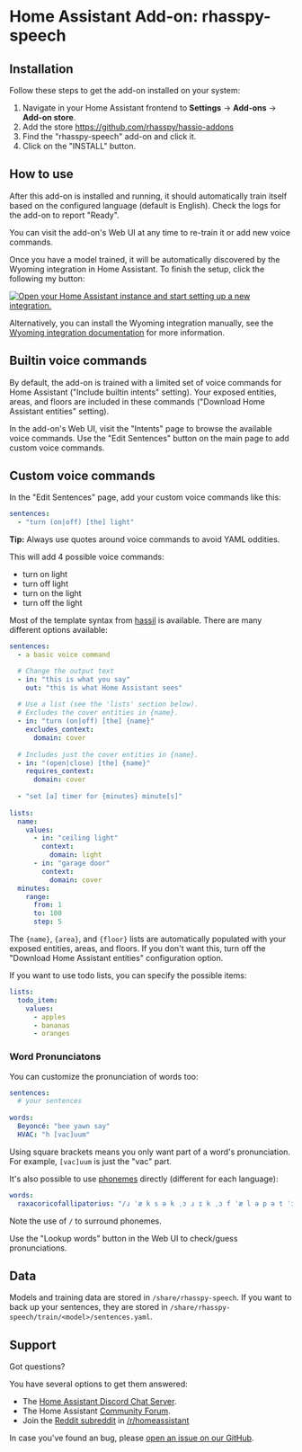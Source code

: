 # Home Assistant Add-on: rhasspy-speech

## Installation

Follow these steps to get the add-on installed on your system:

1. Navigate in your Home Assistant frontend to **Settings** -> **Add-ons** -> **Add-on store**.
2. Add the store https://github.com/rhasspy/hassio-addons
2. Find the "rhasspy-speech" add-on and click it.
3. Click on the "INSTALL" button.

## How to use

After this add-on is installed and running, it should automatically train itself based on the configured language (default is English). Check the logs for the add-on to report "Ready".

You can visit the add-on's Web UI at any time to re-train it or add new voice commands.

Once you have a model trained, it will be automatically discovered by the
Wyoming integration in Home Assistant. To finish the setup, click the following
my button:

[![Open your Home Assistant instance and start setting up a new integration.](https://my.home-assistant.io/badges/config_flow_start.svg)](https://my.home-assistant.io/redirect/config_flow_start/?domain=wyoming)

Alternatively, you can install the Wyoming integration manually, see the
[Wyoming integration documentation](https://www.home-assistant.io/integrations/wyoming/)
for more information.

## Builtin voice commands

By default, the add-on is trained with a limited set of voice commands for Home Assistant ("Include builtin intents" setting). Your exposed entities, areas, and floors are included in these commands ("Download Home Assistant entities" setting).

In the add-on's Web UI, visit the "Intents" page to browse the available voice commands. Use the "Edit Sentences" button on the main page to add custom voice commands.

## Custom voice commands

In the "Edit Sentences" page, add your custom voice commands like this:

```yaml
sentences:
  - "turn (on|off) [the] light"
```

**Tip:** Always use quotes around voice commands to avoid YAML oddities.

This will add 4 possible voice commands:

* turn on light
* turn off light
* turn on the light
* turn off the light

Most of the template syntax from [hassil](https://github.com/home-assistant/hassil) is available. There are many different options available:

```yaml
sentences:
  - a basic voice command

  # Change the output text
  - in: "this is what you say"
    out: "this is what Home Assistant sees"
    
  # Use a list (see the 'lists' section below).
  # Excludes the cover entities in {name}.
  - in: "turn (on|off) [the] {name}"
    excludes_context:
      domain: cover
  
  # Includes just the cover entities in {name}.
  - in: "(open|close) [the] {name}"
    requires_context:
      domain: cover
      
  - "set [a] timer for {minutes} minute[s]"
  
lists:
  name:
    values:
      - in: "ceiling light"
        context:
          domain: light
      - in: "garage door"
        context:
          domain: cover
  minutes:
    range:
      from: 1
      to: 100
      step: 5
```

The `{name}`, `{area}`, and `{floor}` lists are automatically populated with your exposed entities, areas, and floors. If you don't want this, turn off the "Download Home Assistant entities" configuration option.

If you want to use todo lists, you can specify the possible items:

```yaml
lists:
  todo_item:
    values:
      - apples
      - bananas
      - oranges
```

### Word Pronunciatons

You can customize the pronunciation of words too:

```yaml
sentences:
  # your sentences
  
words:
  Beyoncé: "bee yawn say"
  HVAC: "h [vac]uum"
```

Using square brackets means you only want part of a word's pronunciation. For example, `[vac]uum` is just the "vac" part.

It's also possible to use [phonemes](https://www.ipachart.com/) directly (different for each language):

```yaml
words:
  raxacoricofallipatorius: "/ɹ ˈæ k s ə k ˌɔ ɹ ɪ k ˌɔ f ˈæ l ə p ə t ˈɔ ɹ i ə s/"
```

Note the use of `/` to surround phonemes.

Use the "Lookup words" button in the Web UI to check/guess pronunciations.

## Data

Models and training data are stored in `/share/rhasspy-speech`. If you want to back up your sentences, they are stored in `/share/rhasspy-speech/train/<model>/sentences.yaml`.

## Support

Got questions?

You have several options to get them answered:

- The [Home Assistant Discord Chat Server][discord].
- The Home Assistant [Community Forum][forum].
- Join the [Reddit subreddit][reddit] in [/r/homeassistant][reddit]

In case you've found an bug, please [open an issue on our GitHub][issue].

[discord]: https://discord.gg/c5DvZ4e
[forum]: https://community.home-assistant.io
[issue]: https://github.com/home-assistant/addons/issues
[reddit]: https://reddit.com/r/homeassistant
[repository]: https://github.com/rhasspy/hassio-addons
